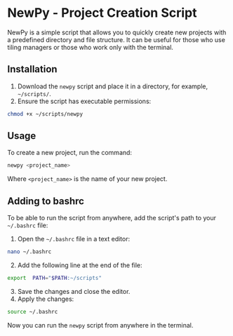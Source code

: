 
# NewPy - Project Creation Script
NewPy is a simple script that allows you to quickly create new projects with a predefined directory and file structure.
It can be useful for those who use tiling managers or those who work only with the terminal.
## Installation
1.  Download the `newpy` script and place it in a directory, for example, `~/scripts/`.
2.  Ensure the script has executable permissions:
```bash
chmod +x ~/scripts/newpy
```
## Usage
To create a new project, run the command:
```bash
newpy <project_name>
``` 
Where `<project_name>` is the name of your new project.
## Adding to bashrc
To be able to run the script from anywhere, add the script's path to your `~/.bashrc` file:

1.  Open the `~/.bashrc` file in a text editor:
    
```bash
nano ~/.bashrc
```
2. Add the following line at the end of the file:   
```bash
export  PATH="$PATH:~/scripts"
``` 
3. Save the changes and close the editor.
4. Apply the changes:
```bash
source ~/.bashrc
``` 
Now you can run the `newpy` script from anywhere in the terminal.

